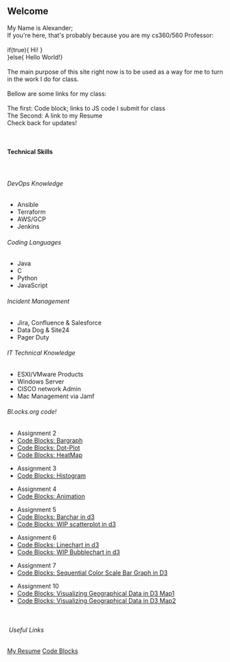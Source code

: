 <!DOCTYPE html>
<!-- saved from url=(0054)file:///C:/Users/axel/Downloads/cs360%20(1)/index.html -->
<html class="var-responsive-xl"><head><meta http-equiv="Content-Type" content="text/html; charset=UTF-8">
    <meta name="viewport" content="width=device-width, initial-scale=1.0">
    <meta name="keywords" content="Welcome to my Site">
    <meta name="description" content="">
  </head>
  <body class="var-body">
    <section class="var-clearfix var-section-1" id="sec-4d2e">
      <div class="var-clearfix var-sheet var-sheet-1">
        <h2 class="text text-1">Welcome&nbsp;</h2>
        <p class="text text-2">My Name is Alexander;<br>If you're here, that's probably because you are my cs360/560 Professor:<br>
          <br>if(true){ Hi! }&nbsp;&nbsp;<br>}else{&nbsp;Hello World!}<br>
          <br>The main purpose of this site right now is to be used as a way for me to turn in the work I do for class.&nbsp;<br>
          <br>Bellow are some links for my class:&nbsp;<br>
          <br>The first: Code block; links to JS code I submit for class&nbsp;<br>The Second: A link to my Resume<br>Check back for updates!&nbsp;&nbsp;
        </p>
        <p class="text text-2">&nbsp;</p>
        <div class="var-clearfix var-sheet var-sheet-1">
          <h4 class="text text-3">Technical Skills&nbsp;</h4>
          <h4 class="text text-4">&nbsp;</h4>
          <h6 class="text text-5">DevOps Knowledge</h6>
          <ul class="text text-7">
            <li>Ansible&nbsp;</li>
            <li>Terraform&nbsp;</li>
            <li>AWS/GCP&nbsp;</li>
            <li>Jenkins&nbsp;</li>
          </ul>
		<h6 class="text text-6">Coding Languages </h6>
          <ul class="text text-8">
            <li>Java&nbsp;</li>
            <li>C&nbsp;</li>
            <li>Python&nbsp;</li>
            <li>JavaScript            </li>
          </ul>
          <h6 class="text text-9">Incident Management&nbsp;</h6>
          <ul class="text text-11">
            <li>Jira, Confluence &amp; Salesforce&nbsp;</li>
            <li>Data Dog &amp; Site24</li>
            <li>Pager Duty&nbsp;</li>
          </ul>
		<h6 class="text text-9">IT Technical Knowledge&nbsp;</h6>
          <ul class="text text-12">
            <li>ESXI/VMware Products</li>
            <li>Windows Server&nbsp;</li>
            <li>CISCO network Admin&nbsp;</li>
            <li>Mac Management via Jamf</li>
          </ul>
        </div>
	<h6 class="text text-9">Bl.ocks.org code! &nbsp;</h6>
          <ul class="text text-12">
            <li>Assignment 2</li>
            <li><a href="https://bl.ocks.org/alex-ignus/c4df705b13a33713883e93e08abc9cf7" class="var-btn var-button-style var-btn-2">Code Blocks: Bargraph</a></li>
            <li><a href="https://bl.ocks.org/alex-ignus/b2d8129035118131edbd34409015d905" class="var-btn var-button-style var-btn-2">Code Blocks: Dot-Plot</a></li>
           <li><a href="https://bl.ocks.org/alex-ignus/0a737aac64307b24ad0077bc48809292" class="var-btn var-button-style var-btn-2">Code Blocks: HeatMap</a></li>
          </ul>
          <ul class="text text-12">
            <li>Assignment 3</li>
            <li><a href="https://bl.ocks.org/alex-ignus/eebd3acdaa0468146633dce8ce94afed" class="var-btn var-button-style var-btn-2">Code Blocks: Histogram</a></li>
          </ul>
	  <ul class="text text-12">
            <li>Assignment 4</li>
            <li><a href="https://bl.ocks.org/Alex-Ignus/d3872e11d7f51b5ed07b2fc95184665f" class="var-btn var-button-style var-btn-2">Code Blocks: Animation</a></li>
          </ul>
	  <ul class="text text-12">
            <li>Assignment 5</li>
            <li><a href="https://bl.ocks.org/Alex-Ignus/73ab1b6f617ee39bedc0f3f2b111ec9f" class="var-btn var-button-style var-btn-2">Code Blocks: Barchar in d3</a></li>
            <li><a href="https://bl.ocks.org/Alex-Ignus/1ce1f169b29e95a2f34b124629f4c04f" class="var-btn var-button-style var-btn-2">Code Blocks: WIP scatterplot in d3</a></li>
          </ul>
	  <ul class="text text-12">
            <li>Assignment 6</li>
            <li><a href="https://bl.ocks.org/alex-ignus/9ff54820e22e68488b87b45ba17d9cdf" class="var-btn var-button-style var-btn-2">Code Blocks: Linechart in d3</a></li>
            <li><a href="https://bl.ocks.org/alex-ignus/79b9bdef6555e1cf70792c67f892c7bc" class="var-btn var-button-style var-btn-2">Code Blocks: WIP Bubblechart in d3</a></li>
        </ul>
	<ul class="text text-12">
            <li>Assignment 7</li>
            <li><a href="http://bl.ocks.org/alex-ignus/639cbc83863aacad902163e55425ed15" class="var-btn var-button-style var-btn-2">Code Blocks: Sequential Color Scale Bar Graph in D3</a></li>
		 </ul>
	<ul class="text text-12">
            <li>Assignment 10</li>
            <li><a href="https://bl.ocks.org/alex-ignus/ff0314e37b72cc6054741cc95ba2938f" class="var-btn var-button-style var-btn-2">Code Blocks: Visualizing Geographical Data in D3 Map1</a></li>
            <li><a href="https://bl.ocks.org/alex-ignus/3a3700797fcc0325cacafaefca28a846" class="var-btn var-button-style var-btn-2">Code Blocks: Visualizing Geographical Data in D3 Map2</a></li>
        </ul>
        </ul>
        <p class="text text-2">&nbsp; </p>
        <h6 class="text text-6">&nbsp;Useful Links</h6>
        <a href="https://drive.google.com/file/d/1A00kmIocRYtZxbAhm1LtCfN8RpvW70HQ/view?usp=sharing" class="var-btn var-button-style var-btn-1">My Resume</a>
        <a href="https://bl.ocks.org/alex-ignus" class="var-btn var-button-style var-btn-2">Code Blocks</a>
        <p class="text text-2">&nbsp;</p>
        <p class="text text-2">&nbsp;</p>
        <h4 class="text text-3">&nbsp;</h4>
      </div>
    </section>

</body></html>
